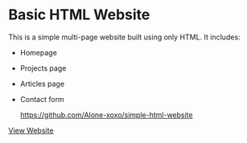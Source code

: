 # Basic HTML Website

This is a simple multi-page website built using only HTML. It includes:

- Homepage
- Projects page
- Articles page
- Contact form


    https://github.com/Alone-xoxo/simple-html-website

[View Website](https://Alone-xoxo.github.io/Basic-HTML-Website/)
